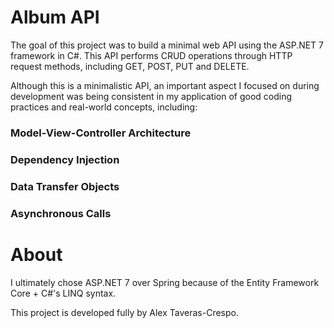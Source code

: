 # Album API

The goal of this project was to build a minimal web API using the ASP.NET 7 framework in C#. This API performs CRUD operations through HTTP request methods, including GET, POST, PUT and DELETE. 

Although this is a minimalistic API, an important aspect I focused on during development was being consistent in my application of good coding practices and real-world concepts, including: 

### Model-View-Controller Architecture

### Dependency Injection

### Data Transfer Objects

### Asynchronous Calls


# About

I ultimately chose ASP.NET 7 over Spring because of the Entity Framework Core + C#'s LINQ syntax.

This project is developed fully by Alex Taveras-Crespo.


